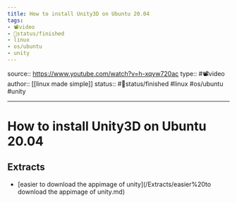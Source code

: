 ```yaml
---
title: How to install Unity3D on Ubuntu 20.04
tags:
- 📽️video
- 🚦status/finished
- linux
- os/ubuntu
- unity
---
```


source:: https://www.youtube.com/watch?v=h-xqyw720ac
type:: #📽️video
author:: [[linux made simple]]
status:: #🚦status/finished
#linux #os/ubuntu #unity 

---

# How to install Unity3D on Ubuntu 20.04

## Extracts

- [easier to download the appimage of unity](/Extracts/easier%20to download the appimage of unity.md)
